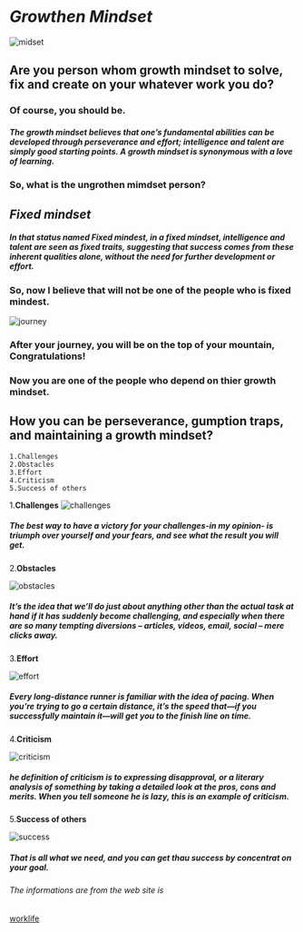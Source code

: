 
# ***Growthen Mindset***
![midset](https://metrifit.com/wp-content/uploads/2020/08/growthmindsetlandscape.jpg)
## Are you person whom growth mindset to solve, fix and create on your whatever work you do?

### Of course, you should be.
##### The growth mindset believes that one’s fundamental abilities can be developed through perseverance and effort; intelligence and talent are simply good starting points. A growth mindset is synonymous with a love of learning.

### So, what is the ungrothen mimdset person?
## ***Fixed mindset***
##### In that status named Fixed mindest, in a fixed mindset, intelligence and talent are seen as fixed traits, suggesting that success comes from these inherent qualities alone, without the need for further development or effort.

### So, now I believe that will not be one of the people who is fixed mindest.

![journey](https://phrenimos.com/wp-content/uploads/2017/09/Importance-of-leadership-Leadership-Journey.jpg)

### After your journey, you will be on the top of your mountain, Congratulations!
### Now you are one of the people who depend on thier growth mindset.

## How you can be perseverance, gumption traps, and maintaining a growth mindset?
~~~~~~~~~~~
1.Challenges
2.Obstacles
3.Effort
4.Criticism
5.Success of others
~~~~~~~~~~~~~~~~


1.**Challenges**
![challenges](https://www.uni-med.net/wp-content/uploads/2020/04/Immagine.jpeg)
##### The best way to have a victory for your challenges-in my opinion- is triumph over yourself and your fears, and see what the result you will get.

2.**Obstacles**


![obstacles](https://thumbs.dreamstime.com/b/teamwork-how-to-overcome-obstacles-achieving-goal-concept-businesspeople-obstacle-vector-illustration-stick-figures-134850936.jpg)
##### It’s the idea that we’ll do just about anything other than the actual task at hand if it has suddenly become challenging, and especially when there are so many tempting diversions – articles, videos, email, social – mere clicks away.

3.**Effort**

![effort](https://i0.wp.com/www.riskology.co/wp-content/uploads/2015/10/pacing.jpg?resize=1024%2C643&ssl=1)

##### Every long-distance runner is familiar with the idea of pacing. When you’re trying to go a certain distance, it’s the speed that—if you successfully maintain it—will get you to the finish line on time.


4.**Criticism**

![criticism](https://www.nyfa.edu/student-resources/wp-content/uploads/2016/03/Crushed-by-Criticism-Vector-Image.png)

##### he definition of criticism is to expressing disapproval, or a literary analysis of something by taking a detailed look at the pros, cons and merits. When you tell someone he is lazy, this is an example of criticism.

5.**Success of others**


![success](https://thoughtcatalog.com/wp-content/uploads/2014/04/deriansuccess584.jpg)

##### That is all what we need, and you can get thau success by concentrat on your goal.



###### *The informations are from the web site is* 
[worklife](https://www.atlassian.com/blog/inside-atlassian/growth-mindset)


